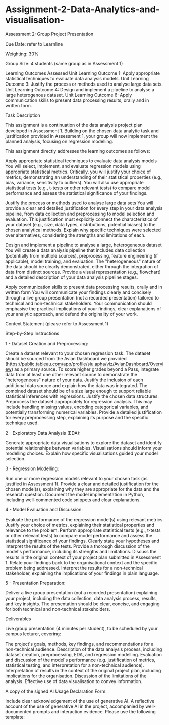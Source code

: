 # Assignment-2-Data-Analytics-and-visualisation-
Assessment 2: Group Project Presentation
 

Due Date: refer to Learnline

Weighting: 30%

Group Size: 4 students (same group as in Assessment 1)





Learning Outcomes Assessed
Unit Learning Outcome 1: Apply appropriate statistical techniques to evaluate data analysis models.
Unit Learning Outcome 3: Justify the process or methods used to analyse large data sets.
Unit Learning Outcome 4: Design and implement a pipeline to analyse a large heterogenous dataset.
Unit Learning Outcome 6: Apply communication skills to present data processing results, orally and in written form.




Task Description


This assignment is a continuation of the data analysis project plan developed in Assessment 1. Building on the chosen data analytic task and justification provided in Assessment 1, your group will now implement the planned analysis, focusing on regression modelling.



This assignment directly addresses the learning outcomes as follows:



Apply appropriate statistical techniques to evaluate data analysis models
You will select, implement, and evaluate regression models using appropriate statistical metrics. Critically, you will justify your choice of metrics, demonstrating an understanding of their statistical properties (e.g., bias, variance, sensitivity to outliers). You will also use appropriate statistical tests (e.g., t-tests or other relevant tests) to compare model performance and assess the statistical significance of your findings.



Justify the process or methods used to analyse large data sets
You will provide a clear and detailed justification for every step in your data analysis pipeline, from data collection and preprocessing to model selection and evaluation. This justification must explicitly connect the characteristics of your dataset (e.g., size, data types, distributions, potential biases) to the chosen analytical methods. Explain why specific techniques were selected over alternatives, considering the strengths and limitations of each.



Design and implement a pipeline to analyse a large, heterogeneous dataset
You will create a data analysis pipeline that includes data collection (potentially from multiple sources), preprocessing, feature engineering (if applicable), model training, and evaluation. The "heterogeneous" nature of the data should be clearly demonstrated, either through the integration of data from distinct sources. Provide a visual representation (e.g., flowchart) and a detailed description of your data analysis pipeline stages.



Apply communication skills to present data processing results, orally and in written form
You will communicate your findings clearly and concisely through a live group presentation (not a recorded presentation) tailored to technical and non-technical stakeholders. Your communication should emphasise the practical implications of your findings, clear explanations of your analytic approach, and defend the originality of your work.





Context Statement
(please refer to Assessment 1)





Step-by-Step Instructions


1 - Dataset Creation and Preprocessing:

Create a dataset relevant to your chosen regression task. The dataset should be sourced from the Avian Dashboard we provided (https://public.tableau.com/app/profile/siu.apha/viz/AvianDashboard/Overview) as a primary source.
To score higher grades beyond a Pass, integrate data from at least one other relevant source to demonstrate the "heterogeneous" nature of your data. Justify the inclusion of each additional data source and explain how the data was integrated.
The combined dataset should be of a size large enough to support reliable statistical inferences with regressions. Justify the chosen data structures.
Preprocess the dataset appropriately for regression analysis. This may include handling missing values, encoding categorical variables, and potentially transforming numerical variables. Provide a detailed justification for every preprocessing step, explaining its purpose and the specific technique used.


2 - Exploratory Data Analysis (EDA):

Generate appropriate data visualisations to explore the dataset and identify potential relationships between variables. Visualisations should inform your modelling choices. Explain how specific visualisations guided your model selection.


3 - Regression Modelling:

Run one or more regression models relevant to your chosen task (as justified in Assessment 1). Provide a clear and detailed justification for the chosen model(s), explaining why they are appropriate for the data and the research question.
Document the model implementation in Python, including well-commented code snippets and clear explanations.


4 - Model Evaluation and Discussion:

Evaluate the performance of the regression model(s) using relevant metrics. Justify your choice of metrics, explaining their statistical properties and relevance to the problem.
Perform appropriate statistical tests (e.g., t-tests or other relevant tests) to compare model performance and assess the statistical significance of your findings. Clearly state your hypotheses and interpret the results of the tests.
Provide a thorough discussion of the model's performance, including its strengths and limitations.
Discuss the results in the original context of your project plan submitted in Assessment 1. Relate your findings back to the organisational context and the specific problem being addressed. Interpret the results for a non-technical stakeholder, explaining the implications of your findings in plain language.


5 - Presentation Preparation:

Deliver a live group presentation (not a recorded presentation) explaining your project, including the data collection, data analysis process, results, and key insights. The presentation should be clear, concise, and engaging for both technical and non-technical stakeholders.




Deliverables


Live group presentation (4 minutes per student), to be scheduled by your campus lecturer, covering:

The project's goals, methods, key findings, and recommendations for a non-technical audience.
Description of the data analysis process, including dataset creation, preprocessing, EDA, and regression modelling.
Evaluation and discussion of the model's performance (e.g. justification of metrics, statistical testing, and interpretation for a non-technical audience).
Interpretation of results in the context of the original project plan, including implications for the organisation.
Discussion of the limitations of the analysis.
Effective use of data visualisation to convey information.


A copy of the signed AI Usage Declaration Form:

Include clear acknowledgement of the use of generative AI.
A reflective account of the use of generative AI in the project, accompanied by well-documented prompts and interaction evidence.
Please use the following template:
